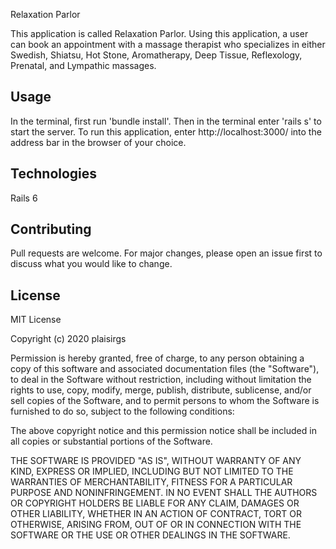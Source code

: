 Relaxation Parlor

This application is called Relaxation Parlor. Using this application, a user can book an appointment with a massage therapist who specializes in either Swedish, Shiatsu, Hot Stone, Aromatherapy, Deep Tissue, Reflexology, Prenatal, and Lympathic massages.

## Usage

In the terminal, first run 'bundle install'.
Then in the terminal enter 'rails s' to start the server.
To run this application, enter http://localhost:3000/ into the address bar in the browser of your choice. 

 ## Technologies 

Rails 6 

## Contributing
Pull requests are welcome. For major changes, please open an issue first to discuss what you would like to change.

## License
MIT License

Copyright (c) 2020 plaisirgs

Permission is hereby granted, free of charge, to any person obtaining a copy
of this software and associated documentation files (the "Software"), to deal
in the Software without restriction, including without limitation the rights
to use, copy, modify, merge, publish, distribute, sublicense, and/or sell
copies of the Software, and to permit persons to whom the Software is
furnished to do so, subject to the following conditions:

The above copyright notice and this permission notice shall be included in all
copies or substantial portions of the Software.

THE SOFTWARE IS PROVIDED "AS IS", WITHOUT WARRANTY OF ANY KIND, EXPRESS OR
IMPLIED, INCLUDING BUT NOT LIMITED TO THE WARRANTIES OF MERCHANTABILITY,
FITNESS FOR A PARTICULAR PURPOSE AND NONINFRINGEMENT. IN NO EVENT SHALL THE
AUTHORS OR COPYRIGHT HOLDERS BE LIABLE FOR ANY CLAIM, DAMAGES OR OTHER
LIABILITY, WHETHER IN AN ACTION OF CONTRACT, TORT OR OTHERWISE, ARISING FROM,
OUT OF OR IN CONNECTION WITH THE SOFTWARE OR THE USE OR OTHER DEALINGS IN THE
SOFTWARE.

